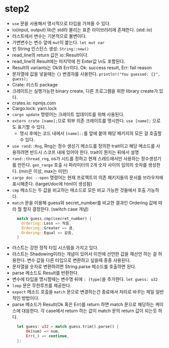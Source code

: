 # step2

- ```use``` 문을 사용해서 명시적으로 타입을 가져올 수 있다.
- io(input, output) lib은 std라 불리는 표준 라이브러리에 존재한다. (std::io)
- 러스트에서 변수는 기본적으로 불변이다.
- 가변변수는 변수 앞에 ```mut```이 붙는다. ```let mut var```
- 빈 String 인스턴스 생성: ```String::new()```
- read_line의 return 값은 io::Result이다.
- read_line의 Result에는 마지막에 친 Enter값 \n도 포함된다.
- Result의 variants는 Ok와 Err이다. Ok: success result, Err: fail reason
- 문자열에 값을 넣을때는 ```{}``` 변경자를 사용한다. ```println!("You guessed: {}", guess);```
- Crate: 러스트 package
- 크레이트는 실행가능한 binary create, 다른 프로그램을 위한 library create가 있다.
- crates.io: npmjs.com
- Cargo.lock: yarn.lock
- ```cargo update``` 명령어는 크레이트 업데이트를 위해 사용된다.
- ```extern crate [name];```으로 외부 의존 크레이트를 명시한다. ```use [name];``` 으로도 표기할 수 있다.
  - 명시 후에는 코드 내에서 ```[name]::```를 앞에 붙여 해당 패키지의 모든 걸 호출할 수 있다.
- ```use rand::Rng```, Rng는 정수 생성기 메소드를 정의한 trait이고 해당 메소드를 사용하려면 반드시 스코프 내에 있어야 한다. trait이 뭔지는 뒤에서 설명
- ```rand::thread_rng```, os가 시드를 정하고 현재 스레드에서만 사용하는 정수생성기를 만든다. ```gen_range``` 호출 시 파라미터의 2개 숫자 사이의 임의의 숫자를 생성한다. (min은 이상, max는 미만)
- ```cargo doc --open``` 명령어는 현재 프로젝트의 의존 패키지들의 문서를 브라우저에 표시해준다. (target/doc에 html이 생성됨)
- ```cmp``` 메소드는 두 값을 비교하는 메소드로 모든 비교 가능한 것들에서 호출 가능하다.
- ```match``` 문을 이용해 guess와 secret_number를 비교한 결과인 Ordering 값에 따라 뭘 할지 결정한다. (switch case 개념)
  ```rust
    match guess.cmp(&secret_number) {
      Ordering::Less => 작음,
      Ordering::Greater => 큼,
      Ordering::Equal => 같음,
    }
  ```
- 러스트는 강한 정적 타입 시스템을 가지고 있다.
- 러스트는 Shadowing이라는 개념이 있어서 이전에 선언한 값을 재선언 하는 걸 허용한다. 변수 값을 다른 타입으로 변환하고 싶을때 종종 사용된다.
- 문자열을 숫자로 변환하려면 String.parse 메소드를 호출하면 된다.
- parse 메소드도 Result를 반환한다.
- 변수에 타입을 명시할때는 변수명 뒤에 ```: [type]```을 추가한다. ```let guess: u32```
- ```loop``` 문은 무한루프를 제공한다.
- ```expect``` 메소드 호출을 ```match``` 문으로 변경하는건 종료에서 처리로 바꾸는 제일 일반적인 방법이다.
- parse 메소드가 Result(Ok 혹은 Err)를 return 하면 match 문으로 해당하는 케이스에 대응한다. 각 case에서 return 하는 값이 match 문의 return 값이 되는듯 하다.
  ```rust
    let guess: u32 = match guess.trim().parse() {
        Ok(num) => num,
        Err(_) => continue,
    };
  ```